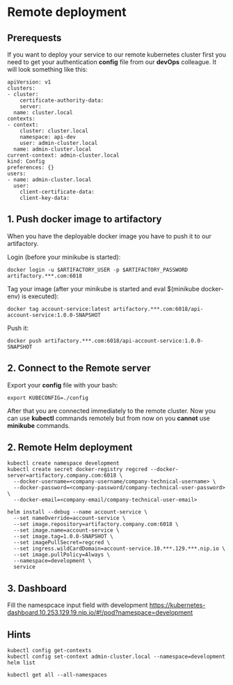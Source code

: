 # Remote deployment

## Prerequests
If you want to deploy your service to our remote kubernetes cluster first you need to get your authentication **config** file from our **devOps** colleague.
It will look something like this:
```
apiVersion: v1
clusters:
- cluster:
    certificate-authority-data:
    server:
  name: cluster.local
contexts:
- context:
    cluster: cluster.local
    namespace: api-dev
    user: admin-cluster.local
  name: admin-cluster.local
current-context: admin-cluster.local
kind: Config
preferences: {}
users:
- name: admin-cluster.local
  user:
    client-certificate-data:
    client-key-data:
```
## 1. Push docker image to artifactory
When you have the deployable docker image you have to push it to our artifactory.

Login (before your minikube is started):

```
docker login -u $ARTIFACTORY_USER -p $ARTIFACTORY_PASSWORD artifactory.***.com:6018
```
Tag your image (after your minikube is started and eval $(minikube docker-env) is executed):
```
docker tag account-service:latest artifactory.***.com:6018/api-account-service:1.0.0-SNAPSHOT
```
Push it:
```
docker push artifactory.***.com:6018/api-account-service:1.0.0-SNAPSHOT
```

## 2. Connect to the Remote server
Export your **config** file with your bash:
```
export KUBECONFIG=./config
```
After that you are connected immediately to the remote cluster.
Now you can use **kubectl** commands remotely but from now on you **cannot** use **minikube** commands.

## 2. Remote Helm deployment
```
kubectl create namespace development
kubectl create secret docker-registry regcred --docker-server=artifactory.company.com:6018 \
  --docker-username=<company-username/company-technical-username> \
  --docker-password=<company-password/company-technical-user-password> \
  --docker-email=<company-email/company-technical-user-email>

helm install --debug --name account-service \
  --set nameOverride=account-service \
  --set image.repository=artifactory.company.com:6018 \
  --set image.name=account-service \
  --set image.tag=1.0.0-SNAPSHOT \
  --set imagePullSecret=regcred \
  --set ingress.wildCardDomain=account-service.10.***.129.***.nip.io \
  --set image.pullPolicy=Always \
  --namespace=development \
  service
```

## 3. Dashboard
Fill the namespcace input field with development
https://kubernetes-dashboard.10.253.129.19.nip.io/#!/pod?namespace=development

## Hints
```
kubectl config get-contexts
kubectl config set-context admin-cluster.local --namespace=development
helm list

kubectl get all --all-namespaces
```
